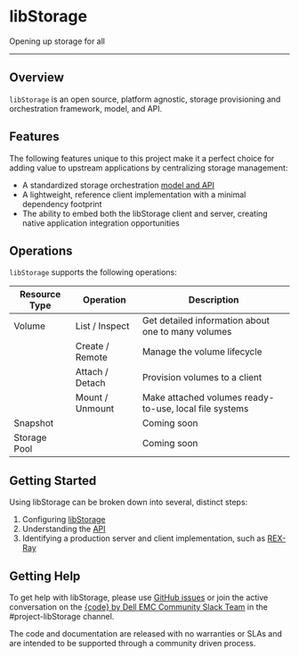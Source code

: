 # libStorage

Opening up storage for all

---

## Overview
`libStorage` is an open source, platform agnostic, storage provisioning and
orchestration framework, model, and API.

## Features
The following features unique to this project make it a perfect choice for
adding value to upstream applications by centralizing storage management:

- A standardized storage orchestration [model and API](http://docs.libstorage.apiary.io)
- A lightweight, reference client implementation with a minimal dependency
  footprint
- The ability to embed both the libStorage client and server, creating native
  application integration opportunities

## Operations
`libStorage` supports the following operations:

Resource Type | Operation | Description
--------------|-----------|------------
Volume | List / Inspect | Get detailed information about one to many volumes
       | Create / Remote | Manage the volume lifecycle
       | Attach / Detach | Provision volumes to a client
       | Mount / Unmount | Make attached volumes ready-to-use, local file systems
Snapshot | | Coming soon
Storage Pool | | Coming soon

## Getting Started
Using libStorage can be broken down into several, distinct steps:

1. Configuring [libStorage](./user-guide/config.md)
2. Understanding the [API](http://docs.libstorage.apiary.io)
3. Identifying a production server and client implementation, such as
   [REX-Ray](http://rexray.readthedocs.io/en/stable/)

## Getting Help
To get help with libStorage, please use [GitHub issues](https://github.com/codedellemc/libstorage/issues) or join the active
conversation on the [{code} by Dell EMC Community Slack Team](http://community.codedellemc.com/) in the #project-libStorage channel.

The code and documentation are released with no warranties or SLAs and are
intended to be supported through a community driven process.
